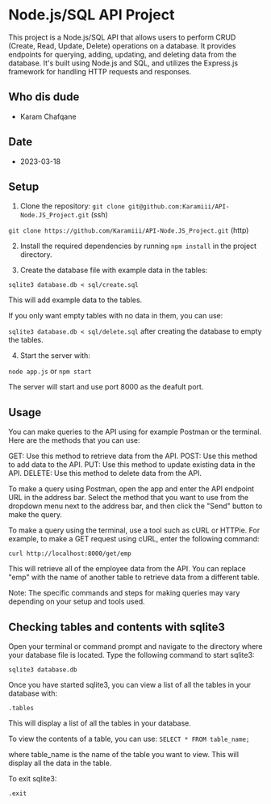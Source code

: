 # Node.js/SQL API Project

This project is a Node.js/SQL API that allows users to perform CRUD (Create, Read, Update, Delete) operations on a database. It provides endpoints for querying, adding, updating, and deleting data from the database. It's built using Node.js and SQL, and utilizes the Express.js framework for handling HTTP requests and responses.

## Who dis dude

- Karam Chafqane

## Date

- 2023-03-18

## Setup

1. Clone the repository:
`git clone git@github.com:Karamiii/API-Node.JS_Project.git` (ssh)

`git clone https://github.com/Karamiii/API-Node.JS_Project.git` (http)

2. Install the required dependencies by running
`npm install`
in the project directory.

3. Create the database file with example data in the tables:

`sqlite3 database.db < sql/create.sql`

This will add example data to the tables.

If you only want empty tables with no data in them, you can use:

`sqlite3 database.db < sql/delete.sql`
after creating the database to empty the tables.

4. Start the server with:

`node app.js` or `npm start`

The server will start and use port 8000 as the deafult port.


## Usage

You can make queries to the API using for example Postman or the terminal. Here are the methods that you can use:

GET: Use this method to retrieve data from the API.
POST: Use this method to add data to the API.
PUT: Use this method to update existing data in the API.
DELETE: Use this method to delete data from the API.

To make a query using Postman, open the app and enter the API endpoint URL in the address bar. Select the method that you want to use from the dropdown menu next to the address bar, and then click the "Send" button to make the query.

To make a query using the terminal, use a tool such as cURL or HTTPie. For example, to make a GET request using cURL, enter the following command:

`curl http://localhost:8000/get/emp`

This will retrieve all of the employee data from the API. You can replace "emp" with the name of another table to retrieve data from a different table.

Note: The specific commands and steps for making queries may vary depending on your setup and tools used.

## Checking tables and contents with sqlite3

Open your terminal or command prompt and navigate to the directory where your database file is located.
Type the following command to start sqlite3:

`sqlite3 database.db`

Once you have started sqlite3, you can view a list of all the tables in your database with:

`.tables`

This will display a list of all the tables in your database.

To view the contents of a table, you can use:
`SELECT * FROM table_name;`

where table_name is the name of the table you want to view. This will display all the data in the table.

To exit sqlite3:

`.exit`


